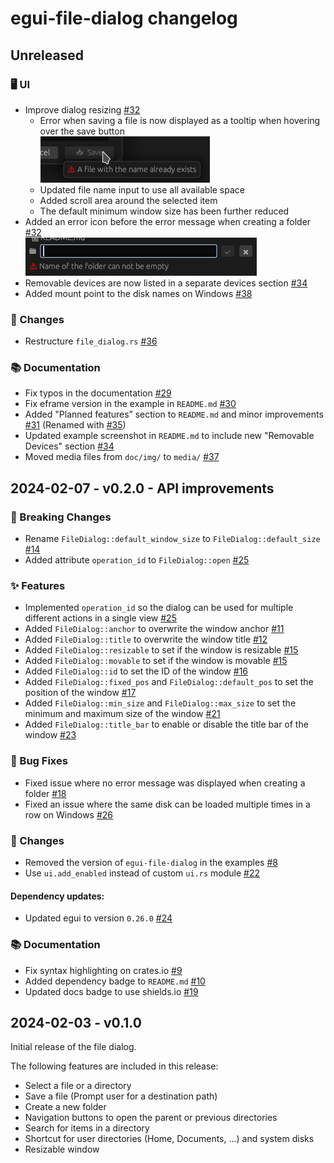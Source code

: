 # egui-file-dialog changelog

## Unreleased
### 🖥 UI
- Improve dialog resizing [#32](https://github.com/fluxxcode/egui-file-dialog/pull/32)
  - Error when saving a file is now displayed as a tooltip when hovering over the save button \
    ![preview](media/changelog/v0.3.0/error_tooltip.png)
  - Updated file name input to use all available space
  - Added scroll area around the selected item
  - The default minimum window size has been further reduced
- Added an error icon before the error message when creating a folder [#32](https://github.com/fluxxcode/egui-file-dialog/pull/32) \
  ![preview](media/changelog/v0.3.0/error_icon.png)
- Removable devices are now listed in a separate devices section [#34](https://github.com/fluxxcode/egui-file-dialog/pull/34)
- Added mount point to the disk names on Windows [#38](https://github.com/fluxxcode/egui-file-dialog/pull/38)

### 🔧 Changes
- Restructure `file_dialog.rs` [#36](https://github.com/fluxxcode/egui-file-dialog/pull/36)

### 📚 Documentation
- Fix typos in the documentation [#29](https://github.com/fluxxcode/egui-file-dialog/pull/29)
- Fix eframe version in the example in `README.md` [#30](https://github.com/fluxxcode/egui-file-dialog/pull/30)
- Added "Planned features” section to `README.md` and minor improvements [#31](https://github.com/fluxxcode/egui-file-dialog/pull/31) (Renamed with [#35](https://github.com/fluxxcode/egui-file-dialog/pull/35))
- Updated example screenshot in `README.md` to include new "Removable Devices" section [#34](https://github.com/fluxxcode/egui-file-dialog/pull/34)
- Moved media files from `doc/img/` to `media/` [#37](https://github.com/fluxxcode/egui-file-dialog/pull/37)

## 2024-02-07 - v0.2.0 - API improvements
### 🚨 Breaking Changes
- Rename `FileDialog::default_window_size` to `FileDialog::default_size` [#14](https://github.com/fluxxcode/egui-file-dialog/pull/14)
- Added attribute `operation_id` to `FileDialog::open` [#25](https://github.com/fluxxcode/egui-file-dialog/pull/25)

### ✨ Features
- Implemented `operation_id` so the dialog can be used for multiple different actions in a single view [#25](https://github.com/fluxxcode/egui-file-dialog/pull/25)
- Added `FileDialog::anchor` to overwrite the window anchor [#11](https://github.com/fluxxcode/egui-file-dialog/pull/11)
- Added `FileDialog::title` to overwrite the window title [#12](https://github.com/fluxxcode/egui-file-dialog/pull/12)
- Added `FileDialog::resizable` to set if the window is resizable [#15](https://github.com/fluxxcode/egui-file-dialog/pull/15)
- Added `FileDialog::movable` to set if the window is movable [#15](https://github.com/fluxxcode/egui-file-dialog/pull/15)
- Added `FileDialog::id` to set the ID of the window [#16](https://github.com/fluxxcode/egui-file-dialog/pull/16)
- Added `FileDialog::fixed_pos` and `FileDialog::default_pos` to set the position of the window [#17](https://github.com/fluxxcode/egui-file-dialog/pull/17)
- Added `FileDialog::min_size` and `FileDialog::max_size` to set the minimum and maximum size of the window [#21](https://github.com/fluxxcode/egui-file-dialog/pull/21)
- Added `FileDialog::title_bar` to enable or disable the title bar of the window [#23](https://github.com/fluxxcode/egui-file-dialog/pull/23)

### 🐛 Bug Fixes
- Fixed issue where no error message was displayed when creating a folder [#18](https://github.com/fluxxcode/egui-file-dialog/pull/18)
- Fixed an issue where the same disk can be loaded multiple times in a row on Windows [#26](https://github.com/fluxxcode/egui-file-dialog/pull/26)

### 🔧 Changes
- Removed the version of `egui-file-dialog` in the examples [#8](https://github.com/fluxxcode/egui-file-dialog/pull/8)
- Use `ui.add_enabled` instead of custom `ui.rs` module [#22](https://github.com/fluxxcode/egui-file-dialog/pull/22)

#### Dependency updates:
- Updated egui to version `0.26.0` [#24](https://github.com/fluxxcode/egui-file-dialog/pull/24)

### 📚 Documentation
- Fix syntax highlighting on crates.io [#9](https://github.com/fluxxcode/egui-file-dialog/pull/9)
- Added dependency badge to `README.md` [#10](https://github.com/fluxxcode/egui-file-dialog/pull/10)
- Updated docs badge to use shields.io [#19](https://github.com/fluxxcode/egui-file-dialog/pull/19)

## 2024-02-03 - v0.1.0

Initial release of the file dialog.

The following features are included in this release:
- Select a file or a directory
- Save a file (Prompt user for a destination path)
- Create a new folder
- Navigation buttons to open the parent or previous directories
- Search for items in a directory
- Shortcut for user directories (Home, Documents, ...) and system disks
- Resizable window
